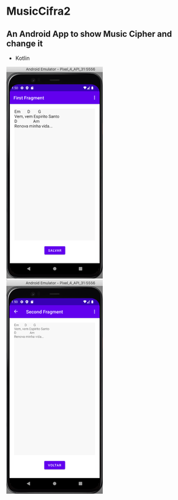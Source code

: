 # MusicCifra2
## An Android App to show Music Cipher and change it

* Kotlin

<img src="img1.png" width="50%"> <img src="img2.png" width="50%"> 

